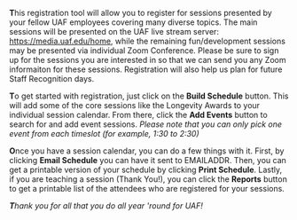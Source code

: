 **T**his registration tool will allow you to register for sessions presented by your fellow UAF employees covering many diverse topics.  The main sessions will be presented on the UAF live stream server: https://media.uaf.edu/home, while the remaining fun/development sessions may be presented via individual Zoom Conference. Please be sure to sign up for the sessions you are interested in so that we can send you any Zoom informaiton for these sessions.  Registration will also help us plan for future Staff Recognition days.


**T**o get started with registration, just click on the **Build Schedule** button. This will add some of the core sessions like the Longevity Awards to your individual session calendar.  From there, click the **Add Events** button to search for and add event sessions. _Please note that you can only pick one event from each timeslot (for example, 1:30 to 2:30)_


**O**nce you have a session calendar, you can do a few things with it.  First, by clicking **Email Schedule** you can have it sent to EMAILADDR.  Then, you can get a printable version of your schedule by clicking **Print Schedule**.  Lastly, if you are teaching a session (Thank You!), you can click the **Reports** button to get a printable list of the attendees who are registered for your sessions.


_**T**hank you for all that you do all year 'round for UAF!_